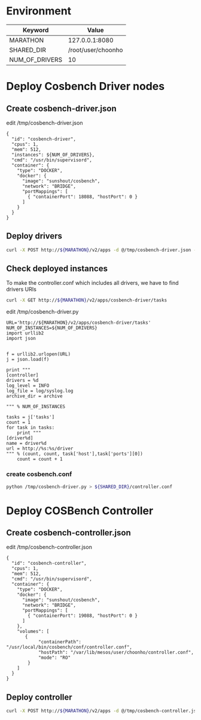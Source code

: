 # Environment

Keyword | Value
----    | -----
MARATHON| 127.0.0.1:8080
SHARED_DIR | /root/user/choonho
NUM_OF_DRIVERS | 10


# Deploy Cosbench Driver nodes

## Create cosbench-driver.json

edit /tmp/cosbench-driver.json
~~~text
{
  "id": "cosbench-driver",
  "cpus": 1,
  "mem": 512,
  "instances": ${NUM_OF_DRIVERS},
  "cmd": "/usr/bin/supervisord",
  "container": {
    "type": "DOCKER",
    "docker": {
      "image": "sunshout/cosbench",
      "network": "BRIDGE",
      "portMappings": [
        { "containerPort": 18088, "hostPort": 0 }
      ]
    }
  }
}
~~~

## Deploy drivers

~~~bash
curl -X POST http://${MARATHON}/v2/apps -d @/tmp/cosbench-driver.json -H "Content-type: application/json"
~~~

## Check deployed instances

To make the controller.conf which includes all drivers,
we have to find drivers URIs

~~~bash
curl -X GET http://${MARATHON}/v2/apps/cosbench-driver/tasks
~~~

edit /tmp/cosbench-driver.py

~~~text
URL='http://${MARATHON}/v2/apps/cosbench-driver/tasks'
NUM_OF_INSTANCES=${NUM_OF_DRIVERS}
import urllib2
import json


f = urllib2.urlopen(URL)
j = json.load(f)

print """
[controller]
drivers = %d
log_level = INFO
log_file = log/syslog.log
archive_dir = archive

""" % NUM_OF_INSTANCES

tasks = j['tasks']
count = 1
for task in tasks:
    print """
[driver%d]
name = driver%d
url = http://%s:%s/driver
""" % (count, count, task['host'],task['ports'][0])
    count = count + 1
~~~

### create cosbench.conf

~~~bash
python /tmp/cosbench-driver.py > ${SHARED_DIR}/controller.conf
~~~ 


# Deploy COSBench Controller

## Create cosbench-controller.json

edit /tmp/cosbench-controller.json
~~~text
{
  "id": "cosbench-controller",
  "cpus": 1,
  "mem": 512,
  "cmd": "/usr/bin/supervisord",
  "container": {
    "type": "DOCKER",
    "docker": {
      "image": "sunshout/cosbench",
      "network": "BRIDGE",
      "portMappings": [
        { "containerPort": 19088, "hostPort": 0 }
      ]
    },
    "volumes": [
       {
            "containerPath": "/usr/local/bin/cosbench/conf/controller.conf",
            "hostPath": "/var/lib/mesos/user/choonho/controller.conf",
            "mode": "RO"
        }
    ]
  }
}
~~~

## Deploy controller

~~~bash
curl -X POST http://${MARATHON}/v2/apps -d @/tmp/cosbench-controller.json -H "Content-type: application/json"
~~~

